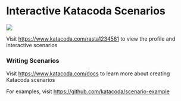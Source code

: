 # Interactive Katacoda Scenarios

[![](http://shields.katacoda.com/katacoda/rasta1234561/count.svg)](https://www.katacoda.com/rasta1234561 "Get your profile on Katacoda.com")

Visit https://www.katacoda.com/rasta1234561 to view the profile and interactive scenarios

### Writing Scenarios
Visit https://www.katacoda.com/docs to learn more about creating Katacoda scenarios

For examples, visit https://github.com/katacoda/scenario-example
